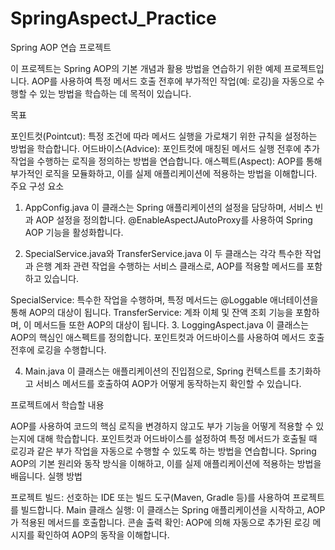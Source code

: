 # SpringAspectJ_Practice

Spring AOP 연습 프로젝트

이 프로젝트는 Spring AOP의 기본 개념과 활용 방법을 연습하기 위한 예제 프로젝트입니다. AOP를 사용하여 특정 메서드 호출 전후에 부가적인 작업(예: 로깅)을 자동으로 수행할 수 있는 방법을 학습하는 데 목적이 있습니다.

목표

포인트컷(Pointcut): 특정 조건에 따라 메서드 실행을 가로채기 위한 규칙을 설정하는 방법을 학습합니다.
어드바이스(Advice): 포인트컷에 매칭된 메서드 실행 전후에 추가 작업을 수행하는 로직을 정의하는 방법을 연습합니다.
애스펙트(Aspect): AOP를 통해 부가적인 로직을 모듈화하고, 이를 실제 애플리케이션에 적용하는 방법을 이해합니다.
주요 구성 요소

1. AppConfig.java
이 클래스는 Spring 애플리케이션의 설정을 담당하며, 서비스 빈과 AOP 설정을 정의합니다. @EnableAspectJAutoProxy를 사용하여 Spring AOP 기능을 활성화합니다.

2. SpecialService.java와 TransferService.java
이 두 클래스는 각각 특수한 작업과 은행 계좌 관련 작업을 수행하는 서비스 클래스로, AOP를 적용할 메서드를 포함하고 있습니다.

SpecialService: 특수한 작업을 수행하며, 특정 메서드는 @Loggable 애너테이션을 통해 AOP의 대상이 됩니다.
TransferService: 계좌 이체 및 잔액 조회 기능을 포함하며, 이 메서드들 또한 AOP의 대상이 됩니다.
3. LoggingAspect.java
이 클래스는 AOP의 핵심인 애스펙트를 정의합니다. 포인트컷과 어드바이스를 사용하여 메서드 호출 전후에 로깅을 수행합니다.

4. Main.java
이 클래스는 애플리케이션의 진입점으로, Spring 컨텍스트를 초기화하고 서비스 메서드를 호출하여 AOP가 어떻게 동작하는지 확인할 수 있습니다.

프로젝트에서 학습할 내용

AOP를 사용하여 코드의 핵심 로직을 변경하지 않고도 부가 기능을 어떻게 적용할 수 있는지에 대해 학습합니다.
포인트컷과 어드바이스를 설정하여 특정 메서드가 호출될 때 로깅과 같은 부가 작업을 자동으로 수행할 수 있도록 하는 방법을 연습합니다.
Spring AOP의 기본 원리와 동작 방식을 이해하고, 이를 실제 애플리케이션에 적용하는 방법을 배웁니다.
실행 방법

프로젝트 빌드: 선호하는 IDE 또는 빌드 도구(Maven, Gradle 등)를 사용하여 프로젝트를 빌드합니다.
Main 클래스 실행: 이 클래스는 Spring 애플리케이션을 시작하고, AOP가 적용된 메서드를 호출합니다.
콘솔 출력 확인: AOP에 의해 자동으로 추가된 로깅 메시지를 확인하여 AOP의 동작을 이해합니다.
